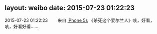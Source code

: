 layout: weibo
date: 2015-07-23 01:22:23
---
2015-07-23 01:22:23  &nbsp;&nbsp;&nbsp;&nbsp;&nbsp;&nbsp; 来自 <a href="sinaweibo://customweibosource" rel="nofollow">iPhone 5s</a>
《杀死这个爱尔兰人》咳，好看，咳，好看好看…… ​​​
